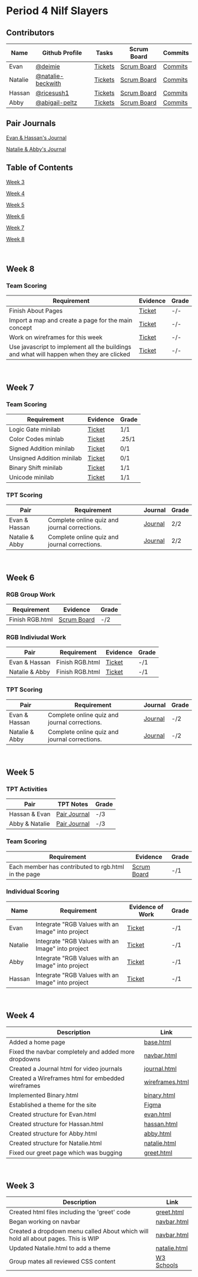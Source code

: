 # Period 4 Nilf Slayers

## **Contributors**
Name | Github Profile | Tasks | Scrum Board | Commits
-- | -- | -- | -- | -- |
Evan | [@deimie](https://github.com/deimie) | [Tickets](https://github.com/deimie/flask_portfolio/issues/assigned/deimie) | [Scrum Board](https://github.com/deimie/flask_portfolio/projects/1?card_filter_query=assignee%3Adeimie) | [Commits](https://github.com/deimie/flask_portfolio/commits?author=deimie)
Natalie | [@natalie-beckwith](https://github.com/Natalie-Beckwith) | [Tickets](https://github.com/deimie/flask_portfolio/issues/assigned/Natalie-Beckwith) | [Scrum Board](https://github.com/deimie/flask_portfolio/projects/1?card_filter_query=assignee%3Anatalie-beckwith) | [Commits](https://github.com/deimie/flask_portfolio/commits?author=Natalie-Beckwith)
Hassan | [@ricesush1](https://github.com/ricesush1) | [Tickets](https://github.com/deimie/flask_portfolio/issues/assigned/ricesush1) | [Scrum Board](https://github.com/deimie/flask_portfolio/projects/1?card_filter_query=assignee%3Aricesush1) | [Commits](https://github.com/deimie/flask_portfolio/commits?author=ricesush1)
Abby | [@abigail-peltz](https://github.com/Abigail-Peltz) | [Tickets](https://github.com/deimie/flask_portfolio/issues/assigned/Abigail-Peltz) | [Scrum Board](https://github.com/deimie/flask_portfolio/projects/1?card_filter_query=assignee%3Aabigail-peltz) | [Commits](https://github.com/deimie/flask_portfolio/commits?author=Abigail-Peltz)


## Pair Journals
[Evan & Hassan's Journal](https://docs.google.com/document/d/1lY6ZoeMfg7GHjVEbM-qHiPVAQTNDXcFxE25Ix97pics/edit)

[Natalie & Abby's Journal](https://docs.google.com/document/d/15J9ONJoY1US4ot0MxrlTNP8nl32z9Zaq6pVNKlNhks8/edit?usp=sharing)


## Table of Contents
[Week 3](#week3)

[Week 4](#week4)

[Week 5](#week5)

[Week 6](#week6)

[Week 7](#week7)

[Week 8](#week8)


&nbsp;


<a name="week8"></a>

## **Week 8**

### Team Scoring
Requirement | Evidence | Grade
|--         |--        |--
| Finish About Pages | [Ticket](https://github.com/deimie/flask_portfolio/issues/37) | -/-
| Import a map and create a page for the main concept | [Ticket](https://github.com/deimie/flask_portfolio/issues/37) | -/-
| Work on wireframes for this week | [Ticket](https://github.com/deimie/flask_portfolio/issues/37) | -/-
| Use javascript to implement all the buildings and what will happen when they are clicked | [Ticket](https://github.com/deimie/flask_portfolio/issues/37) | -/-

&nbsp;


<a name="week7"></a>
  
## **Week 7**

### Team Scoring
Requirement | Evidence | Grade
|--         |--        |--
Logic Gate minilab | [Ticket](https://github.com/deimie/flask_portfolio/issues/37) | 1/1
Color Codes minlab | [Ticket](https://github.com/deimie/flask_portfolio/issues/39) | .25/1
Signed Addition minilab | [Ticket](https://github.com/deimie/flask_portfolio/issues/38) | 0/1
Unsigned Addition minilab | [Ticket](https://github.com/deimie/flask_portfolio/issues/46) | 0/1
Binary Shift minilab | [Ticket](https://github.com/deimie/flask_portfolio/issues/40) | 1/1
Unicode minilab | [Ticket](https://github.com/deimie/flask_portfolio/issues/41) | 1/1

### TPT Scoring
Pair | Requirement | Journal | Grade
|--  |--           |--       |--
Evan \& Hassan | Complete online quiz and journal corrections. | [Journal](https://docs.google.com/document/d/1lY6ZoeMfg7GHjVEbM-qHiPVAQTNDXcFxE25Ix97pics/edit) | 2/2
Natalie \& Abby | Complete online quiz and journal corrections. | [Journal](https://docs.google.com/document/d/15J9ONJoY1US4ot0MxrlTNP8nl32z9Zaq6pVNKlNhks8/edit?usp=sharing) | 2/2


&nbsp;



<a name="week6"></a>
  
## **Week 6**

### RGB Group Work
Requirement | Evidence | Grade
|--         |--        |--
Finish RGB.html | [Scrum Board](https://github.com/deimie/flask_portfolio/projects/1) | -/2
  
### RGB Indiviudal Work
Pair | Requirement | Evidence | Grade
|--  |--       |--        |--
Evan \& Hassan | Finish RGB.html | [Ticket]() | -/1
Natalie \& Abby | Finish RGB.html | [Ticket]() | -/1

### TPT Scoring
Pair | Requirement | Journal | Grade
|--  |--           |--       |--
Evan \& Hassan | Complete online quiz and journal corrections. | [Journal](https://docs.google.com/document/d/1lY6ZoeMfg7GHjVEbM-qHiPVAQTNDXcFxE25Ix97pics/edit) | -/2
Natalie \& Abby | Complete online quiz and journal corrections. | [Journal](https://docs.google.com/document/d/15J9ONJoY1US4ot0MxrlTNP8nl32z9Zaq6pVNKlNhks8/edit?usp=sharing) | -/2


&nbsp;


<a name="week5"></a>

## **Week 5**

### TPT Activities

Pair | TPT Notes | Grade
|--   | --       | --
Hassan \& Evan | [Pair Journal]() | -/3
Abby \& Natalie | [Pair Journal]() | -/3

### Team Scoring
Requirement | Evidence | Grade
|--         |--        |--
Each member has contributed to rgb.html in the page | [Scrum Board](https://github.com/deimie/flask_portfolio/projects/1) | -/1

### Individual Scoring


Name | Requirement | Evidence of Work | Grade
|--  |--           |--                |--
Evan | Integrate "RGB Values with an Image" into project | [Ticket]() | -/1
Natalie | Integrate "RGB Values with an Image" into project | [Ticket]() | -/1
Abby | Integrate "RGB Values with an Image" into project | [Ticket]() | -/1
Hassan | Integrate "RGB Values with an Image" into project | [Ticket]() | -/1


&nbsp;


<a name="week4"></a>

## **Week 4**
Description | Link
--          | --
Added a home page | [base.html](https://github.com/deimie/flask_portfolio/blob/main/templates/layouts/base.html)
Fixed the navbar completely and added more dropdowns | [navbar.html](https://github.com/deimie/flask_portfolio/blob/main/templates/layouts/navbar.html)
Created a Journal html for video journals | [journal.html](https://github.com/deimie/flask_portfolio/blob/main/templates/Journals.html)
Created a Wireframes html for embedded wireframes | [wireframes.html](https://github.com/deimie/flask_portfolio/blob/main/templates/Wireframes.html)
Implemented Binary.html | [binary.html](https://github.com/deimie/flask_portfolio/blob/main/templates/Binary.html)
Established a theme for the site | [Figma](https://www.figma.com/file/9Juha7L30H2HM239TsT25z/Project-Design-Process)
Created structure for Evan.html | [evan.html](https://github.com/deimie/flask_portfolio/blob/main/templates/Evan.html)
Created structure for Hassan.html | [hassan.html](https://github.com/deimie/flask_portfolio/blob/main/templates/Hassan.html)
Created structure for Abby.html | [abby.html](https://github.com/deimie/flask_portfolio/blob/main/templates/Abby.html) 
Created structure for Natalie.html | [natalie.html](https://github.com/deimie/flask_portfolio/blob/main/templates/Natalie.html)
Fixed our greet page which was bugging | [greet.html](https://github.com/deimie/flask_portfolio/blob/main/templates/greet.html)


&nbsp;


<a name="week3"></a>

## **Week 3**
Description | Link
--          | --
Created html files including the 'greet' code | [greet.html](https://github.com/deimie/flask_portfolio/blob/main/templates/greet.html)
Began working on navbar | [navbar.html](https://github.com/deimie/flask_portfolio/blob/main/templates/layouts/navbar.html)
Created a dropdown menu called About which will hold all about pages. This is WIP | [navbar.html](https://github.com/deimie/flask_portfolio/blob/main/templates/layouts/navbar.html)
Updated Natalie.html to add a theme | [natalie.html](https://github.com/deimie/flask_portfolio/blob/main/templates/Natalie.html)
Group mates all reviewed CSS content | [W3 Schools](https://www.w3schools.com/w3css/defaulT.asp)
